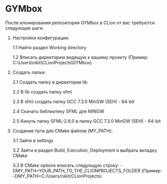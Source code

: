 # GYMbox
После клонирования репозитория GYMbox в CLion от вас требуются следующие шаги:

  1. Настройки конфигурации:
     
     1.1 Найти раздел Working directory
     
     1.2 Вписать директорию ведящую к вашему проекту (Пример: C:\Users\nikit\CLionProjects\GYMbox)
  2. Создать папки:
     
     2.1 Создать папку в директории lib
     
     2.2 В lib создать папку sfml
     
     2.3 В sfml создать папку GCC 7.3.0 MinGW (SEH) - 64-bit
     
     2.4 Скачать библиотеку SFML для MINGW
     
     2.5 Кинуть папку SFML-2.6.0 в папку GCC 7.3.0 MinGW (SEH) - 64-bit
     
  3. Создание пути для CMake файлов (MY_PATH):
     
     3.1  Зайти в settings
     
     3.2 Зайти в раздел Build, Execution, Deployment и выбрать вкладку CMake
     
     3.3 В CMake options вписать следующую строку: -DMY_PATH=YOUR_PATH_TO_THE_CLIONPROJECTS_FOLDER (Пример: -DMY_PATH=C:/Users/nikit/CLionProjects)
